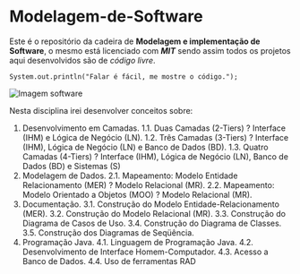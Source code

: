 # Modelagem-de-Software

Este é o repositório da cadeira de **Modelagem e implementação de Software**, o mesmo está licenciado com ***MIT*** sendo assim todos os projetos aqui desenvolvidos são de *código livre*.

`System.out.println("Falar é fácil, me mostre o código.");`

![Imagem software](https://images.pexels.com/photos/546819/pexels-photo-546819.jpeg?auto=compress&cs=tinysrgb&w=1260&h=750&dpr=1)

Nesta disciplina irei desenvolver conceitos sobre:
1. Desenvolvimento em Camadas.
    1.1. Duas Camadas (2-Tiers) ? Interface (IHM) e Lógica de Negócio (LN).
1.2. Três Camadas (3-Tiers) ? Interface (IHM), Lógica de Negócio (LN) e Banco de Dados (BD).
1.3. Quatro Camadas (4-Tiers) ? Interface (IHM), Lógica de Negócio (LN), Banco de Dados (BD) e Sistemas (S)
2. Modelagem de Dados.
2.1. Mapeamento: Modelo Entidade Relacionamento (MER) ? Modelo Relacional (MR).
2.2. Mapeamento: Modelo Orientado a Objetos (MOO) ? Modelo Relacional (MR).
3. Documentação.
3.1. Construção do Modelo Entidade-Relacionamento (MER).
3.2. Construção do Modelo Relacional (MR).
3.3. Construção do Diagrama de Casos de Uso.
3.4. Construção do Diagrama de Classes.
3.5. Construção dos Diagramas de Seqüência.
4. Programação Java.
4.1. Linguagem de Programação Java.
4.2. Desenvolvimento de Interface Homem-Computador.
4.3. Acesso a Banco de Dados.
4.4. Uso de ferramentas RAD
